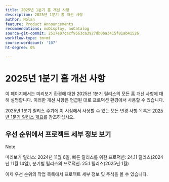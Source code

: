 ```yaml
---
title: 2025년 1분기 홈 개선 사항
description: 2025년 1분기 홈 개선 사항
author: Nolan
feature: Product Announcements
recommendations: noDisplay, noCatalog
source-git-commit: 2517e07cacf9563ca3927db0ba3415f81ab41526
workflow-type: tm+mt
source-wordcount: '107'
ht-degree: 0%

---
```


# 2025년 1분기 홈 개선 사항

이 페이지에서는 미리보기 환경에 대한 2025년 1분기 릴리스의 모든 홈 개선 사항에 대해 설명합니다. 이러한 개선 사항은 언급된 대로 프로덕션 환경에서 사용할 수 있습니다.

2025년 1분기 릴리스 주기에 이 시점에서 사용할 수 있는 모든 변경 사항 목록은 [2025년 1분기 릴리스 개요](/help/quicksilver/product-announcements/product-releases/25-q1-release-activity/25-q1-release-overview.md)를 참조하십시오.

## 우선 순위에서 프로젝트 세부 정보 보기

>[!NOTE]
>
>미리보기 릴리스: 2024년 11월 6일, 빠른 릴리스를 위한 프로덕션: 24.11 릴리스(2024년 11월 14일), 분기별 릴리스의 프로덕션: 25.1 릴리스(2025년 1월)

이제 우선 순위의 작업 목록에서 프로젝트 세부 정보 및 주석을 볼 수 있습니다.

<!--For more information, see [View project and task details in the Priorities worklist](/help/quicksilver/workfront-basics/priorities/view-task-project-details.md).-->
